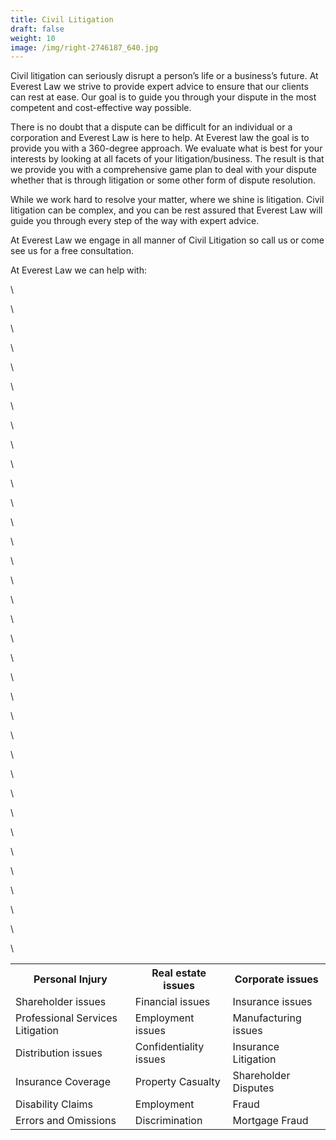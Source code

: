 ```yaml
---
title: Civil Litigation
draft: false
weight: 10
image: /img/right-2746187_640.jpg
---
```

Civil litigation can seriously disrupt a person’s life or a business’s future. At Everest Law we strive to provide expert advice to ensure that our clients can rest at ease. Our goal is to guide you through your dispute in the most competent and cost-effective way possible. 

There is no doubt that a dispute can be difficult for an individual or a corporation and Everest Law is here to help. At Everest law the goal is to provide you with a 360-degree approach. We evaluate what is best for your interests by looking at all facets of your litigation/business. The result is that we provide you with a comprehensive game plan to deal with your dispute whether that is through litigation or some other form of dispute resolution. 

While we work hard to resolve your matter, where we shine is litigation. Civil litigation can be complex, and you can be rest assured that Everest Law will guide you through every step of the way with expert advice. 

At Everest Law we engage in all manner of Civil Litigation so call us or come see us for a free consultation. 

At Everest Law we can help with:

<table>

\    <tr>

\    <th>Personal Injury</th>

\    <th>Real estate issues</th>

\    <th>Corporate issues</th>

\    </tr>

\    <tr>

\    <td>Shareholder issues</td>

\    <td>Financial issues</td>

\    <td>Insurance issues</td>

\    </tr>

\    <tr>

\    <td>Professional Services Litigation</td>

\    <td>Employment issues</td>

\    <td>	Manufacturing issues</td>

\    </tr>

\    <tr>

\    <td>Distribution issues</td>

\    <td>Confidentiality issues</td>

\    <td>Insurance Litigation</td>

\    </tr>

\    <tr>

\    <td>Insurance Coverage</td>

\    <td>Property Casualty</td>

\    <td>Shareholder Disputes</td>

\    </tr>

\    <tr>

\    <td>Disability Claims</td>

\    <td>Employment</td>

\    <td>Fraud</td>

\    </tr>

\    <tr>

\    <td>Errors and Omissions</td>

\    <td>Discrimination</td>

\    <td>Mortgage Fraud</td>

\    </tr>

</table>
